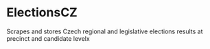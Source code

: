 ElectionsCZ
===========

Scrapes and stores Czech regional and legislative elections results at precinct and candidate levelx